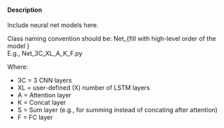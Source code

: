 #### Description
Include neural net models here.

Class naming convention should be: Net_{fill with high-level order of the model }  
E.g., Net_3C_XL_A_K_F.py

Where:
- 3C = 3 CNN layers  
- XL = user-defined (X) number of LSTM layers  
- A = Attention layer  
- K = Concat layer  
- S = Sum layer (e.g., for summing instead of concating after attention)  
- F = FC layer   
